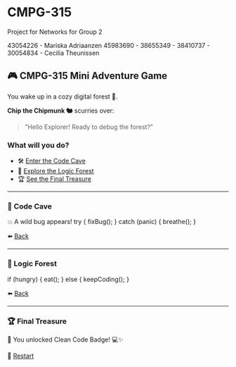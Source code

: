 # CMPG-315
Project for Networks for Group 2

43054226 - Mariska Adriaanzen
45983690 -
38655349 - 
38410737 -
30054834 - Cecilia Theunissen

## 🎮 CMPG-315 Mini Adventure Game

You wake up in a cozy digital forest 🌲.

**Chip the Chipmunk 🐿️** scurries over:
> "Hello Explorer! Ready to debug the forest?"

### What will you do?
- 🛠️ [Enter the Code Cave](#code-cave)
- 🌳 [Explore the Logic Forest](#logic-forest)
- 🏆 [See the Final Treasure](#final-treasure)

---

### 🔧 Code Cave

💥 A wild bug appears!
try {
fixBug();
} catch (panic) {
breathe();
}

⬅️ [Back](#🎮-cmpg-315-mini-adventure-game)

---

### 🌿 Logic Forest

if (hungry) {
eat();
} else {
keepCoding();
}

⬅️ [Back](#🎮-cmpg-315-mini-adventure-game)

---

### 🏆 Final Treasure

🎉 You unlocked Clean Code Badge! 💻✨

🔁 [Restart](#🎮-cmpg-315-mini-adventure-game)

